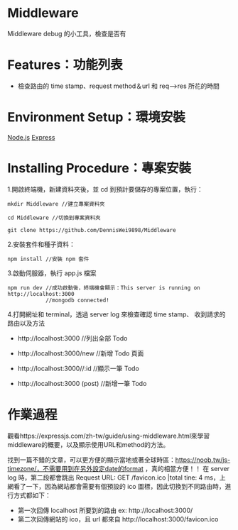 # Middleware

Middleware debug 的小工具，檢查是否有

# Features：功能列表

- 檢查路由的 time stamp、request method＆url 和 req-->res 所花的時間

# Environment Setup：環境安裝

[Node.js](https://nodejs.org/en/)
[Express](https://expressjs.com/)

# Installing Procedure：專案安裝

1.開啟終端機，新建資料夾後，並 cd 到預計要儲存的專案位置，執行：

```
mkdir Middleware //建立專案資料夾
```

```
cd Middleware //切換到專案資料夾
```

```
git clone https://github.com/DennisWei9898/Middleware
```

2.安裝套件和種子資料：

```
npm install //安裝 npm 套件
```

3.啟動伺服器，執行 app.js 檔案

```
npm run dev //成功啟動後，終端機會顯示：This server is running on http://localhost:3000
            //mongodb connected!
```

4.打開網址和 terminal，透過 server log 來檢查確認 time stamp、 收到請求的路由以及方法

- http://localhost:3000 //列出全部 Todo

- http://localhost:3000/new //新增 Todo 頁面

- http://localhost:3000//:id //顯示一筆 Todo

- http://localhost:3000 (post) //新增一筆 Todo

# 作業過程

觀看https://expressjs.com/zh-tw/guide/using-middleware.html來學習middleware的概要，以及顯示使用URL和method的方法。

找到一篇不錯的文章，可以更方便的顯示當地或著全球時區：https://noob.tw/js-timezone/，不需要用到在另外設定date的format ，真的相當方便！！
在 server log 時，第二段都會跳出 Request URL: GET /favicon.ico |total tine: 4 ms，上網看了一下，因為網站都會需要有個預設的 ico 圖標，因此切換到不同路由時，進行方式都如下：

- 第一次回傳 localhost 所要到的路由 ex: http://localhost:3000/
- 第二次回傳網站的 ico，且 url 都來自 http://localhost:3000/favicon.ico
